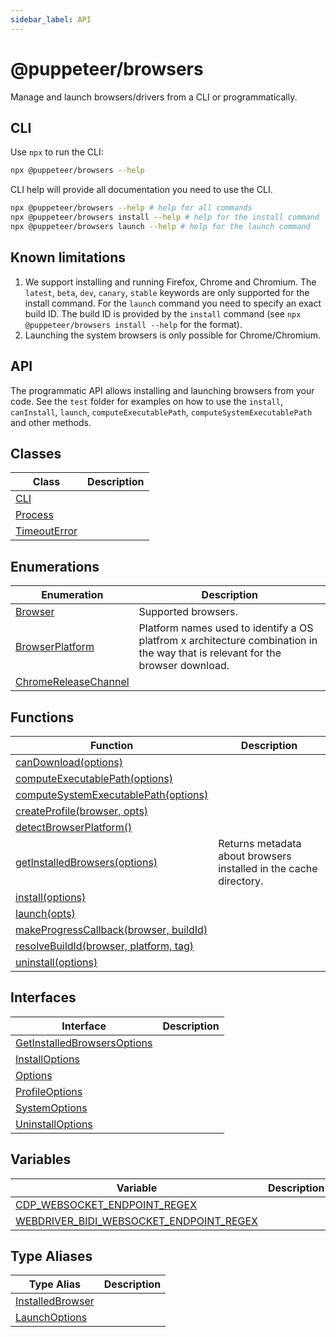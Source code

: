 ```yaml
---
sidebar_label: API
---
```


# @puppeteer/browsers

Manage and launch browsers/drivers from a CLI or programmatically.

## CLI

Use `npx` to run the CLI:

```bash
npx @puppeteer/browsers --help
```

CLI help will provide all documentation you need to use the CLI.

```bash
npx @puppeteer/browsers --help # help for all commands
npx @puppeteer/browsers install --help # help for the install command
npx @puppeteer/browsers launch --help # help for the launch command
```

## Known limitations

1. We support installing and running Firefox, Chrome and Chromium. The `latest`, `beta`, `dev`, `canary`, `stable` keywords are only supported for the install command. For the `launch` command you need to specify an exact build ID. The build ID is provided by the `install` command (see `npx @puppeteer/browsers install --help` for the format).
2. Launching the system browsers is only possible for Chrome/Chromium.

## API

The programmatic API allows installing and launching browsers from your code. See the `test` folder for examples on how to use the `install`, `canInstall`, `launch`, `computeExecutablePath`, `computeSystemExecutablePath` and other methods.

## Classes

| Class                                      | Description |
| ------------------------------------------ | ----------- |
| [CLI](./browsers.cli.md)                   |             |
| [Process](./browsers.process.md)           |             |
| [TimeoutError](./browsers.timeouterror.md) |             |

## Enumerations

| Enumeration                                                | Description                                                                                                                    |
| ---------------------------------------------------------- | ------------------------------------------------------------------------------------------------------------------------------ |
| [Browser](./browsers.browser.md)                           | Supported browsers.                                                                                                            |
| [BrowserPlatform](./browsers.browserplatform.md)           | Platform names used to identify a OS platfrom x architecture combination in the way that is relevant for the browser download. |
| [ChromeReleaseChannel](./browsers.chromereleasechannel.md) |                                                                                                                                |

## Functions

| Function                                                                          | Description                                                       |
| --------------------------------------------------------------------------------- | ----------------------------------------------------------------- |
| [canDownload(options)](./browsers.candownload.md)                                 |                                                                   |
| [computeExecutablePath(options)](./browsers.computeexecutablepath.md)             |                                                                   |
| [computeSystemExecutablePath(options)](./browsers.computesystemexecutablepath.md) |                                                                   |
| [createProfile(browser, opts)](./browsers.createprofile.md)                       |                                                                   |
| [detectBrowserPlatform()](./browsers.detectbrowserplatform.md)                    |                                                                   |
| [getInstalledBrowsers(options)](./browsers.getinstalledbrowsers.md)               | Returns metadata about browsers installed in the cache directory. |
| [install(options)](./browsers.install.md)                                         |                                                                   |
| [launch(opts)](./browsers.launch.md)                                              |                                                                   |
| [makeProgressCallback(browser, buildId)](./browsers.makeprogresscallback.md)      |                                                                   |
| [resolveBuildId(browser, platform, tag)](./browsers.resolvebuildid.md)            |                                                                   |
| [uninstall(options)](./browsers.uninstall.md)                                     |                                                                   |

## Interfaces

| Interface                                                                | Description |
| ------------------------------------------------------------------------ | ----------- |
| [GetInstalledBrowsersOptions](./browsers.getinstalledbrowsersoptions.md) |             |
| [InstallOptions](./browsers.installoptions.md)                           |             |
| [Options](./browsers.options.md)                                         |             |
| [ProfileOptions](./browsers.profileoptions.md)                           |             |
| [SystemOptions](./browsers.systemoptions.md)                             |             |
| [UninstallOptions](./browsers.uninstalloptions.md)                       |             |

## Variables

| Variable                                                                                         | Description |
| ------------------------------------------------------------------------------------------------ | ----------- |
| [CDP_WEBSOCKET_ENDPOINT_REGEX](./browsers.cdp_websocket_endpoint_regex.md)                       |             |
| [WEBDRIVER_BIDI_WEBSOCKET_ENDPOINT_REGEX](./browsers.webdriver_bidi_websocket_endpoint_regex.md) |             |

## Type Aliases

| Type Alias                                         | Description |
| -------------------------------------------------- | ----------- |
| [InstalledBrowser](./browsers.installedbrowser.md) |             |
| [LaunchOptions](./browsers.launchoptions.md)       |             |
